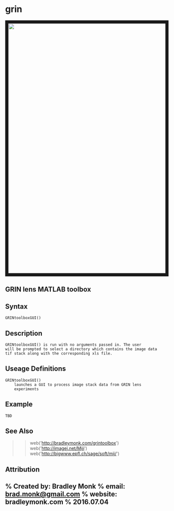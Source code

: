 # grin

<img src="http://bradleymonk.com/img/gringui.png" width="800" border="10" />

## GRIN lens MATLAB toolbox

Syntax
-----------------------------------------------------
    GRINtoolboxGUI()


Description
-----------------------------------------------------

    GRINtoolboxGUI() is run with no arguments passed in. The user
    will be prompted to select a directory which contains the image data
    tif stack along with the corresponding xls file.
    

Useage Definitions
-----------------------------------------------------

    GRINtoolboxGUI()
        launches a GUI to process image stack data from GRIN lens
        experiments
 


Example
-----------------------------------------------------

    TBD


See Also
-----------------------------------------------------
>> web('http://bradleymonk.com/grintoolbox')
>> web('http://imagej.net/Miji')
>> web('http://bigwww.epfl.ch/sage/soft/mij/')


Attribution
-----------------------------------------------------
% Created by: Bradley Monk
% email: brad.monk@gmail.com
% website: bradleymonk.com
% 2016.07.04
----------------------------------------------------